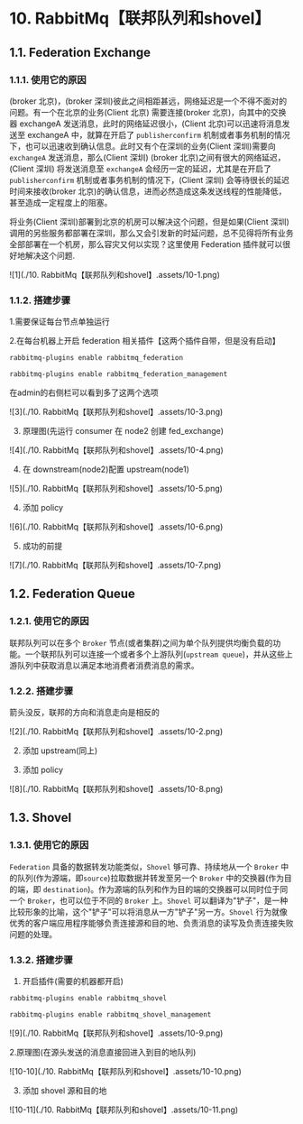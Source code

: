 # 10. RabbitMq【联邦队列和shovel】

## 1.1. Federation Exchange

### 1.1.1. 使用它的原因 

(broker 北京)，(broker 深圳)彼此之间相距甚远，网络延迟是一个不得不面对的问题。有一个在北京的业务(Client 北京) 需要连接(broker 北京)，向其中的交换器 exchangeA 发送消息，此时的网络延迟很小，(Client 北京)可以迅速将消息发送至 exchangeA 中，就算在开启了 `publisherconfirm` 机制或者事务机制的情况下，也可以迅速收到确认信息。此时又有个在深圳的业务(Client 深圳)需要向 `exchangeA` 发送消息，那么(Client 深圳) (broker 北京)之间有很大的网络延迟，(Client 深圳) 将发送消息至 `exchangeA` 会经历一定的延迟，尤其是在开启了 `publisherconfirm` 机制或者事务机制的情况下，(Client 深圳) 会等待很长的延迟时间来接收(broker 北京)的确认信息，进而必然造成这条发送线程的性能降低，甚至造成一定程度上的阻塞。

将业务(Client 深圳)部署到北京的机房可以解决这个问题，但是如果(Client 深圳)调用的另些服务都部署在深圳，那么又会引发新的时延问题，总不见得将所有业务全部部署在一个机房，那么容灾又何以实现？这里使用 Federation 插件就可以很好地解决这个问题.

![1](./10. RabbitMq【联邦队列和shovel】.assets/10-1.png)

### 1.1.2. 搭建步骤 

1.需要保证每台节点单独运行

2.在每台机器上开启 federation 相关插件【这两个插件自带，但是没有启动】

```sh
rabbitmq-plugins enable rabbitmq_federation
```

```sh
rabbitmq-plugins enable rabbitmq_federation_management
```

在admin的右侧栏可以看到多了这两个选项

![3](./10. RabbitMq【联邦队列和shovel】.assets/10-3.png)

3. 原理图(先运行 consumer 在 node2 创建 fed_exchange)

![4](./10. RabbitMq【联邦队列和shovel】.assets/10-4.png)

4. 在 downstream(node2)配置 upstream(node1)

![5](./10. RabbitMq【联邦队列和shovel】.assets/10-5.png)

4. 添加 policy

![6](./10. RabbitMq【联邦队列和shovel】.assets/10-6.png)

5. 成功的前提

![7](./10. RabbitMq【联邦队列和shovel】.assets/10-7.png)

## 1.2. Federation Queue

### 1.2.1. 使用它的原因 

联邦队列可以在多个 `Broker` 节点(或者集群)之间为单个队列提供均衡负载的功能。一个联邦队列可以连接一个或者多个上游队列(`upstream queue`)，并从这些上游队列中获取消息以满足本地消费者消费消息的需求。

### 1.2.2. 搭建步骤 

箭头没反，联邦的方向和消息走向是相反的

![2](./10. RabbitMq【联邦队列和shovel】.assets/10-2.png)

2. 添加 upstream(同上)

3. 添加 policy

![8](./10. RabbitMq【联邦队列和shovel】.assets/10-8.png)

## 1.3. Shovel

### 1.3.1. 使用它的原因 

`Federation` 具备的数据转发功能类似，`Shovel` 够可靠、持续地从一个 `Broker` 中的队列(作为源端，即`source`)拉取数据并转发至另一个 `Broker` 中的交换器(作为目的端，即 `destination`)。作为源端的队列和作为目的端的交换器可以同时位于同一个 `Broker`，也可以位于不同的 `Broker` 上。`Shovel` 可以翻译为"铲子"，是一种比较形象的比喻，这个"铲子"可以将消息从一方"铲子"另一方。`Shovel` 行为就像优秀的客户端应用程序能够负责连接源和目的地、负责消息的读写及负责连接失败问题的处理。

### 1.3.2. 搭建步骤 

1. 开启插件(需要的机器都开启)

```sh
rabbitmq-plugins enable rabbitmq_shovel
```

```sh
rabbitmq-plugins enable rabbitmq_shovel_management
```

![9](./10. RabbitMq【联邦队列和shovel】.assets/10-9.png)

2.原理图(在源头发送的消息直接回进入到目的地队列)

![10-10](./10. RabbitMq【联邦队列和shovel】.assets/10-10.png)

3. 添加 shovel 源和目的地 

![10-11](./10. RabbitMq【联邦队列和shovel】.assets/10-11.png)
